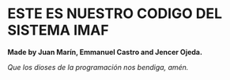 # ESTE ES NUESTRO CODIGO DEL SISTEMA IMAF

**Made by Juan Marín, Emmanuel Castro and Jencer Ojeda.**

_Que los dioses de la programación nos bendiga, amén._
